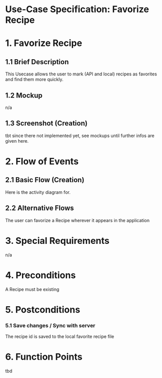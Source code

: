 # Use-Case Specification: Favorize Recipe

# 1. Favorize Recipe

## 1.1 Brief Description
This Usecase allows the user to mark (API and local) recipes as favorites and find them more quickly.

## 1.2 Mockup
n/a

## 1.3 Screenshot (Creation)
tbt since there not implemented yet, see mockups until further infos are given here.

# 2. Flow of Events

## 2.1 Basic Flow (Creation)
Here is the activity diagram for.

## 2.2 Alternative Flows
The user can favorize a Recipe wherever it appears in the application

# 3. Special Requirements
n/a

# 4. Preconditions
A Recipe must be existing

# 5. Postconditions

### 5.1 Save changes / Sync with server
The recipe id is saved to the local favorite recipe file

# 6. Function Points
tbd
<!--
To calculate function points, we used the tool on [http://groups.umd.umich.edu](http://groups.umd.umich.edu/cis/course.des/cis375/projects/fp99/main.html).

Functionpoints and implementationtime needs to be determined -->
